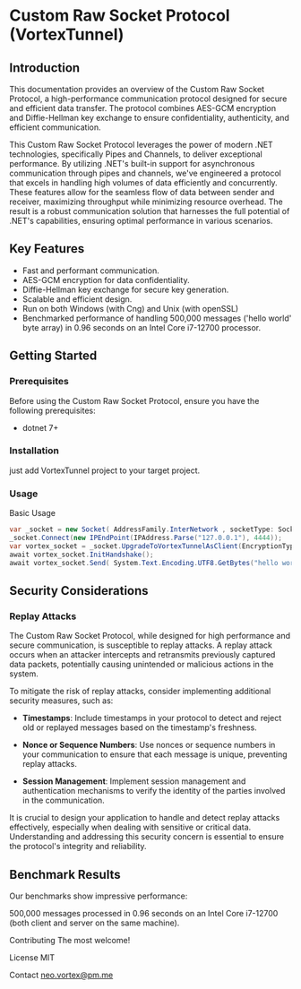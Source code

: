# Custom Raw Socket Protocol  (VortexTunnel)
## Introduction
This documentation provides an overview of the Custom Raw Socket Protocol, a high-performance communication protocol designed for secure and efficient data transfer. The protocol combines AES-GCM encryption and Diffie-Hellman key exchange to ensure confidentiality, authenticity, and efficient communication.

This Custom Raw Socket Protocol leverages the power of modern .NET technologies, specifically Pipes and Channels, to deliver exceptional performance. By utilizing .NET's built-in support for asynchronous communication through pipes and channels, we've engineered a protocol that excels in handling high volumes of data efficiently and concurrently. These features allow for the seamless flow of data between sender and receiver, maximizing throughput while minimizing resource overhead. The result is a robust communication solution that harnesses the full potential of .NET's capabilities, ensuring optimal performance in various scenarios.

## Key Features
* Fast and performant communication.
* AES-GCM encryption for data confidentiality.
* Diffie-Hellman key exchange for secure key generation.
* Scalable and efficient design.
* Run on both Windows (with Cng) and Unix (with openSSL)
* Benchmarked performance of handling 500,000 messages ('hello world' byte array) in 0.96 seconds on an Intel Core i7-12700 processor.
## Getting Started
### Prerequisites
Before using the Custom Raw Socket Protocol, ensure you have the following prerequisites:

* dotnet 7+

### Installation
just add VortexTunnel project to your target project.

### Usage
Basic Usage
```csharp
var _socket = new Socket( AddressFamily.InterNetwork , socketType: SocketType.Stream , protocolType: ProtocolType.Tcp);
_socket.Connect(new IPEndPoint(IPAddress.Parse("127.0.0.1"), 4444));
var vortex_socket = _socket.UpgradeToVortexTunnelAsClient(EncryptionType.AES);
await vortex_socket.InitHandshake();
await vortex_socket.Send( System.Text.Encoding.UTF8.GetBytes("hello world"));
```


## Security Considerations

### Replay Attacks

The Custom Raw Socket Protocol, while designed for high performance and secure communication, is susceptible to replay attacks. A replay attack occurs when an attacker intercepts and retransmits previously captured data packets, potentially causing unintended or malicious actions in the system.

To mitigate the risk of replay attacks, consider implementing additional security measures, such as:

- **Timestamps**: Include timestamps in your protocol to detect and reject old or replayed messages based on the timestamp's freshness.

- **Nonce or Sequence Numbers**: Use nonces or sequence numbers in your communication to ensure that each message is unique, preventing replay attacks.

- **Session Management**: Implement session management and authentication mechanisms to verify the identity of the parties involved in the communication.

It is crucial to design your application to handle and detect replay attacks effectively, especially when dealing with sensitive or critical data. Understanding and addressing this security concern is essential to ensure the protocol's integrity and reliability.

## Benchmark Results
Our benchmarks show impressive performance:

500,000 messages processed in 0.96 seconds on an Intel Core i7-12700 (both client and server on the same machine).


Contributing
The most welcome!

License
MIT



Contact
neo.vortex@pm.me

